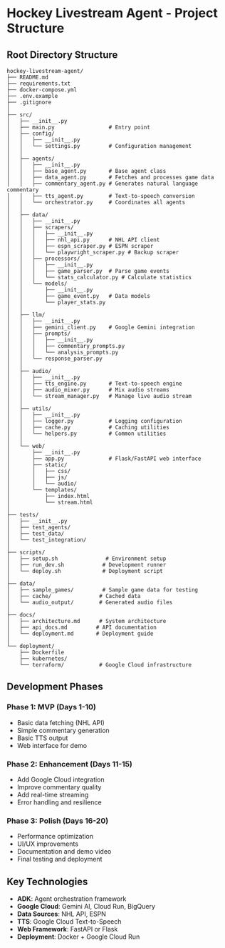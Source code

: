 # Hockey Livestream Agent - Project Structure

## Root Directory Structure
```
hockey-livestream-agent/
├── README.md
├── requirements.txt
├── docker-compose.yml
├── .env.example
├── .gitignore
│
├── src/
│   ├── __init__.py
│   ├── main.py                 # Entry point
│   ├── config/
│   │   ├── __init__.py
│   │   └── settings.py         # Configuration management
│   │
│   ├── agents/
│   │   ├── __init__.py
│   │   ├── base_agent.py       # Base agent class
│   │   ├── data_agent.py       # Fetches and processes game data
│   │   ├── commentary_agent.py # Generates natural language commentary
│   │   ├── tts_agent.py        # Text-to-speech conversion
│   │   └── orchestrator.py     # Coordinates all agents
│   │
│   ├── data/
│   │   ├── __init__.py
│   │   ├── scrapers/
│   │   │   ├── __init__.py
│   │   │   ├── nhl_api.py      # NHL API client
│   │   │   ├── espn_scraper.py # ESPN scraper
│   │   │   └── playwright_scraper.py # Backup scraper
│   │   ├── processors/
│   │   │   ├── __init__.py
│   │   │   ├── game_parser.py  # Parse game events
│   │   │   └── stats_calculator.py # Calculate statistics
│   │   └── models/
│   │       ├── __init__.py
│   │       ├── game_event.py   # Data models
│   │       └── player_stats.py
│   │
│   ├── llm/
│   │   ├── __init__.py
│   │   ├── gemini_client.py    # Google Gemini integration
│   │   ├── prompts/
│   │   │   ├── __init__.py
│   │   │   ├── commentary_prompts.py
│   │   │   └── analysis_prompts.py
│   │   └── response_parser.py
│   │
│   ├── audio/
│   │   ├── __init__.py
│   │   ├── tts_engine.py       # Text-to-speech engine
│   │   ├── audio_mixer.py      # Mix audio streams
│   │   └── stream_manager.py   # Manage live audio stream
│   │
│   ├── utils/
│   │   ├── __init__.py
│   │   ├── logger.py           # Logging configuration
│   │   ├── cache.py            # Caching utilities
│   │   └── helpers.py          # Common utilities
│   │
│   └── web/
│       ├── __init__.py
│       ├── app.py              # Flask/FastAPI web interface
│       ├── static/
│       │   ├── css/
│       │   ├── js/
│       │   └── audio/
│       └── templates/
│           ├── index.html
│           └── stream.html
│
├── tests/
│   ├── __init__.py
│   ├── test_agents/
│   ├── test_data/
│   └── test_integration/
│
├── scripts/
│   ├── setup.sh               # Environment setup
│   ├── run_dev.sh            # Development runner
│   └── deploy.sh             # Deployment script
│
├── data/
│   ├── sample_games/         # Sample game data for testing
│   ├── cache/               # Cached data
│   └── audio_output/        # Generated audio files
│
├── docs/
│   ├── architecture.md      # System architecture
│   ├── api_docs.md         # API documentation
│   └── deployment.md       # Deployment guide
│
└── deployment/
    ├── Dockerfile
    ├── kubernetes/
    └── terraform/           # Google Cloud infrastructure
```

## Development Phases

### Phase 1: MVP (Days 1-10)
- Basic data fetching (NHL API)
- Simple commentary generation
- Basic TTS output
- Web interface for demo

### Phase 2: Enhancement (Days 11-15)
- Add Google Cloud integration
- Improve commentary quality
- Add real-time streaming
- Error handling and resilience

### Phase 3: Polish (Days 16-20)
- Performance optimization
- UI/UX improvements
- Documentation and demo video
- Final testing and deployment

## Key Technologies
- **ADK**: Agent orchestration framework
- **Google Cloud**: Gemini AI, Cloud Run, BigQuery
- **Data Sources**: NHL API, ESPN
- **TTS**: Google Cloud Text-to-Speech
- **Web Framework**: FastAPI or Flask
- **Deployment**: Docker + Google Cloud Run 